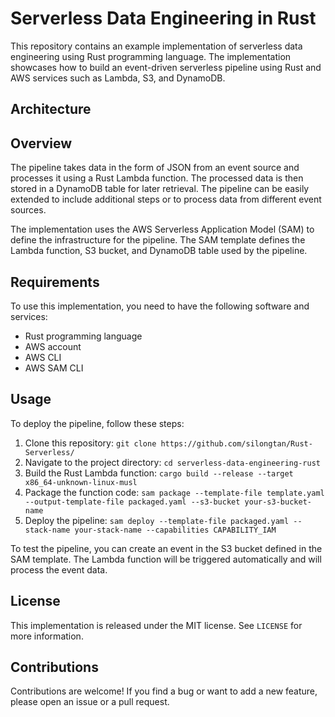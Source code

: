 # Serverless Data Engineering in Rust

This repository contains an example implementation of serverless data engineering using Rust programming language. The implementation showcases how to build an event-driven serverless pipeline using Rust and AWS services such as Lambda, S3, and DynamoDB.

## Architecture

## Overview

The pipeline takes data in the form of JSON from an event source and processes it using a Rust Lambda function. The processed data is then stored in a DynamoDB table for later retrieval. The pipeline can be easily extended to include additional steps or to process data from different event sources.

The implementation uses the AWS Serverless Application Model (SAM) to define the infrastructure for the pipeline. The SAM template defines the Lambda function, S3 bucket, and DynamoDB table used by the pipeline.

## Requirements

To use this implementation, you need to have the following software and services:

- Rust programming language
- AWS account
- AWS CLI
- AWS SAM CLI

## Usage

To deploy the pipeline, follow these steps:

1. Clone this repository: `git clone https://github.com/silongtan/Rust-Serverless/`
2. Navigate to the project directory: `cd serverless-data-engineering-rust`
3. Build the Rust Lambda function: `cargo build --release --target x86_64-unknown-linux-musl`
4. Package the function code: `sam package --template-file template.yaml --output-template-file packaged.yaml --s3-bucket your-s3-bucket-name`
5. Deploy the pipeline: `sam deploy --template-file packaged.yaml --stack-name your-stack-name --capabilities CAPABILITY_IAM`

To test the pipeline, you can create an event in the S3 bucket defined in the SAM template. The Lambda function will be triggered automatically and will process the event data.

## License

This implementation is released under the MIT license. See `LICENSE` for more information.

## Contributions

Contributions are welcome! If you find a bug or want to add a new feature, please open an issue or a pull request.
